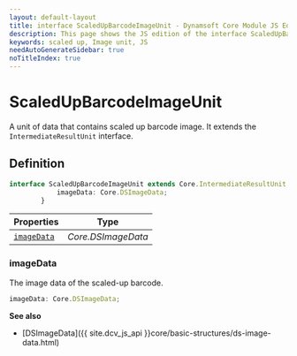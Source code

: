 ```yaml
---
layout: default-layout
title: interface ScaledUpBarcodeImageUnit - Dynamsoft Core Module JS Edition API Reference
description: This page shows the JS edition of the interface ScaledUpBarcodeImageUnit in Dynamsoft Core Module.
keywords: scaled up, Image unit, JS
needAutoGenerateSidebar: true
noTitleIndex: true
---
```


# ScaledUpBarcodeImageUnit

A unit of data that contains scaled up barcode image. It extends the `IntermediateResultUnit` interface.

## Definition

```ts
interface ScaledUpBarcodeImageUnit extends Core.IntermediateResultUnit {
            imageData: Core.DSImageData;
        }
```

| Properties               | Type |
|----------------------|-------------|
| [`imageData`](#imagedata) | *Core.DSImageData* |

### imageData

The image data of the scaled-up barcode.

```ts
imageData: Core.DSImageData;   
```

**See also**

* [DSImageData]({{ site.dcv_js_api }}core/basic-structures/ds-image-data.html)